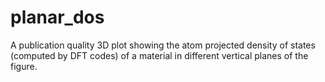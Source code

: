 # planar_dos
A publication quality 3D plot showing the atom projected density of states (computed by DFT codes) of a material in different vertical planes of the figure.
